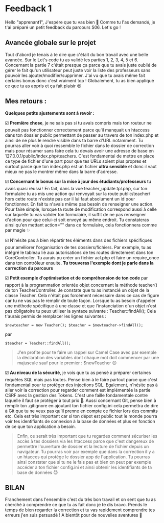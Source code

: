 # Feedback 1

Hello "apprenant1",
J'espère que tu vas bien 🙂
Comme tu l'as demandé, je t'ai préparé un petit feedback du parcours S06.
Let's go !

## Avancée globale sur le projet

Tout d'abord je tenais à te dire que c'était du bon travail avec une belle avancée.
Sur le Let's code tu as validé les parties 1, 2, 3, 4, 5 et 6.
Concernant la partie 7 c'était presque ça parce que tu avais juste oublié de gérer le fait qu'un utilisateur peut juste voir la liste des professeurs sans pouvoir les ajouter/modifier/supprimer.
J'ai vu que tu avais même fait certains bonus donc c'est vraiment top !
Globalement, tu as bien appliqué ce que tu as appris et ça fait plaisir 😉

## Mes retours :

**Quelques petits ajustements sont à revoir :**

☑️ **Première chose**, je ne sais pas si tu avais compris mais ton routeur ne pouvait pas fonctionner correctement parce qu'il manquait un htaccess dans ton dossier public permettant de passer au travers de ton index.php et ainsi de ne plus le rendre visible dans ta barre d'URL notamment. Tu pourras aller voir à quoi ressemble le fichier dans le dossier de correction mais pour résumer sans faire cela tu devais avoir une adresse de base en 127.0.0.1/public/index.php/teachers. C'est fondamental de mettre en place ce type de fichier d'une part pour que tes URLs soient plus propres et surtout parce que ton index.php est un fichier **ultra sensible** et donc il vaut mieux ne pas le montrer même dans la barre d'adresse.

☑️ **Concernant le bonus sur la mise à jour des étudiants/professeurs** tu avais quasi réussi ! En fait, dans la vue teacher_update.tpl.php, sur ton formulaire tu as mis une action qui renvoyait sur la route public/teacher/ hors cette route n'existe pas car il lui faut absolument un id pour fonctionner. En fait tu n'avais même pas besoin de renseigner une action. Pour faire simple, lorsque ta route de modification correspond aussi à celle sur laquelle tu vas valider ton formulaire, il suffit de ne pas renseigner d'action pour que celui-ci soit envoyé au même endroit. Tu constateras ainsi qu'en mettant action="" dans ce formulaire, cela fonctionnera comme par magie ✨

☑️ N'hésite pas à bien répartir tes éléments dans des fichiers spécifiques pour améliorer
l'organisation de tes dossiers/fichiers. Par exemple, tu as intégré le tableau lié aux autorisations de tes routes directement dans ton CoreController. Tu aurais pu créer un fichier acl.php et faire un require_once dans ton contrôleur ensuite. **Tu trouveras l'exemple dont je parle dans la correction du parcours**

☑️ **Petit exemple d'optimisation et de compréhension de ton code** par rapport à la programmation orientée objet concernant la méthode teacher() de ton TeacherController. Je constate que tu as instancié un objet de la classe Teacher. Cela n'était pas forcément nécessaire dans ce cas de figure car tu ne vas pas le remplir de toute façon. Lorsque tu as besoin d'appeler une méthode spécifique à une classe et que l'instanciation d'un objet n'est pas obligatoire tu peux utiliser la syntaxe suivante : Teacher::findAll(); Cela t'aurais permis de remplacer les lignes suivantes :

``
$newteacher = new Teacher();
$teacher = $newteacher->findAll();
``

par

``
$teacher = Teacher::findAll();
``
> J'en profite pour te faire un rappel sur Camel Case avec par exemple la déclaration des variables dont chaque mot doit commencer par une majuscule sauf pour le premier : $newTeacher 😉


☑️ **Au niveau de la sécurité**, je vois que tu as pensé à préparer certaines requêtes SQL mais pas toutes. Pense bien à le faire partout parce que c'est fondamental pour te protéger des injections SQL. Egalement, n'hésite pas à aller voir la correction pour regarder comment est implémentée la partie CSRF avec la gestion des Tokens. C'est une faille fondamentale contre laquelle il faut se protéger à tout prix 🙂. Aussi concernant Git, pense bien à remplir ton .gitignore en ajoutant ton fichier config.ini cela permettra de dire à Git que tu ne veux pas qu'il prenne en compte ce fichier lors des commits etc. Cela est très important car si ton dépot est public tout le monde pourra voir tes identifiants de connexion à la base de données et plus en fonction de ce que ton application a besoin.
> Enfin, ce serait très important que tu regardes comment sécuriser les accès à tes dossiers via les htaccess parce que c'est dangereux de permettre l'ouverture de dossier et la lecture de fichier depuis un navigateur. Tu pourras voir par exemple que dans la correction il y a un htacces qui protège le dossier app de l'application. Tu pourras ainsi constater que si tu ne le fais pas et bien on peut par exemple accéder à ton fichier config.ini et ainsi obtenir les identifiants de ta base de données 😈

## BILAN
Franchement dans l'ensemble c'est du très bon travail et on sent que tu as cherché à comprendre ce que tu as fait donc je te dis bravo. Prends le temps de bien regarder la correction et tu vas rapidement comprendre tes erreurs j'en suis persuadé ! 
A bientôt pour de nouvelles aventures 👊
